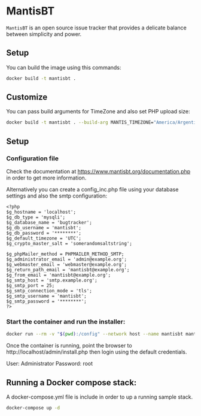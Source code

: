 # MantisBT

`MantisBT` is an open source issue tracker that provides a delicate balance between simplicity and power.

## Setup

You can build the image using this commands:

```bash
docker build -t mantisbt .
```

## Customize

You can pass build arguments for TimeZone and also set PHP upload size:

```bash
docker build -t mantisbt . --build-arg MANTIS_TIMEZONE="America/Argentina/Buenos_Aires"
```

## Setup

### Configuration file

Check the documentation at https://www.mantisbt.org/documentation.php in order to get more information.

Alternatively you can create a config_inc.php file using your database settings and also the smtp configuration:

```
<?php
$g_hostname = 'localhost';
$g_db_type = 'mysqli';
$g_database_name = 'bugtracker';
$g_db_username = 'mantisbt';
$g_db_password = '********';
$g_default_timezone = 'UTC';
$g_crypto_master_salt = 'somerandomsaltstring';

$g_phpMailer_method = PHPMAILER_METHOD_SMTP;
$g_administrator_email = 'admin@example.org';
$g_webmaster_email = 'webmaster@example.org';
$g_return_path_email = 'mantisbt@example.org';
$g_from_email = 'mantisbt@example.org';
$g_smtp_host = 'smtp.example.org';
$g_smtp_port = 25;
$g_smtp_connection_mode = 'tls';
$g_smtp_username = 'mantisbt';
$g_smtp_password = '********';
?>
```

### Start the container and run the installer:

```bash
docker run --rm -v "$(pwd):/config" --network host --name mantisbt mantisbt
```

Once the container is running, point the browser to http://localhost/admin/install.php then
login using the default credentials.

User: Administrator
Password: root

## Running a Docker compose stack:

A docker-compose.yml file is include in order to up a running sample stack.

```bash
docker-compose up -d
```
